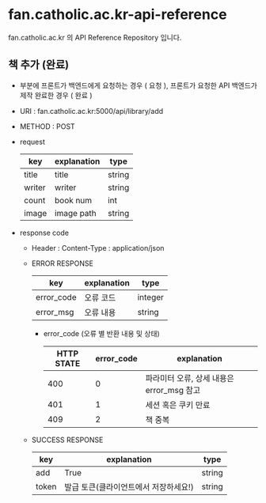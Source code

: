 # fan.catholic.ac.kr-api-reference
fan.catholic.ac.kr 의 API Reference Repository 입니다.

## 책 추가 (완료)
-  부분에 프론트가 백엔드에게 요청하는 경우 ( 요청 ), 프론트가 요청한 API 백엔드가 제작 완료한 경우 ( 완료 )
- URI : fan.catholic.ac.kr:5000/api/library/add
- METHOD : POST
- request

    | key | explanation | type |
    |--- |--- |--- |
    | title | title | string |
    | writer | writer | string |
    | count | book num | int |
    | image | image path | string |
    

- response code
    - Header :
        Content-Type : application/json
    - ERROR RESPONSE
    
        |    key   | explanation |   type  |
        | -------- | ----------- |-------- |
        |error_code| 오류 코드     | integer | 
        |error_msg | 오류 내용  | string  |
        
        - error_code (오류 별 반환 내용 및 상태)
        
            | HTTP STATE | error_code | explanation |
            |----------- | ---------- | ----------- |
            | 400 |0| 파라미터 오류, 상세 내용은 error_msg 참고 |
            | 401 |1| 세션 혹은 쿠키 만료 |
            | 409 |2| 책 중복 |

    
    - SUCCESS RESPONSE
    
        | key | explanation | type |
        |--- |--- |--- |
        | add | True | string |
        | token | 발급 토큰(클라이언트에서 저장하세요!) | string |

